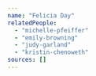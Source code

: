 ```yaml
---
name: "Felicia Day"
relatedPeople:
  - "michelle-pfeiffer"
  - "emily-browning"
  - "judy-garland"
  - "kristin-chenoweth"
sources: []
---
```



